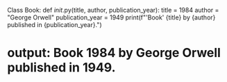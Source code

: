 Class Book:
  def _init_.py(title, author, publication_year):
  title = 1984
  author = "George Orwell"
  publication_year = 1949
  print(f"'Book' {title} by {author} published in {publication_year}.")
  # output: Book 1984 by George Orwell published in 1949.
